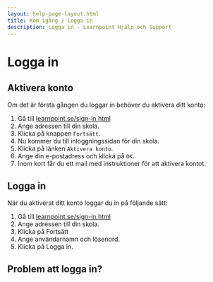 ```yaml
---
layout: help-page-layout.html
title: Kom igång / Logga in
description: Logga in - Learnpoint Hjälp och Support
---
```


# Logga in

## Aktivera konto

Om det är första gången du loggar in behöver du aktivera ditt konto:

1. Gå till [learnpoint.se/sign-in.html](/sign-in.html)
2. Ange adressen till din skola.
3. Klicka på knappen `Fortsätt`.
4. Nu kommer du till inloggningssidan för din skola.
5. Klicka på länken `Aktivera konto`.
6. Ange din e-postadress och klicka på `OK`.
7. Inom kort får du ett mail med instruktioner för att aktivera kontot.

<!-- desktop-screenshot.html, { src: "_assets/login-choose-school-screen.png", theme: "dark" } -->


## Logga in

När du aktiverat ditt konto loggar du in på följande sätt:

1. Gå till [learnpoint.se/sign-in.html](/sign-in.html)
2. Ange adressen till din skola.
3. Klicka på Fortsätt
4. Ange användarnamn och lösenord.
5. Klicka på Logga in.

<!-- desktop-screenshot.html, { src: "_assets/login-screen.png", theme: "dark" } -->


## Problem att logga in?
